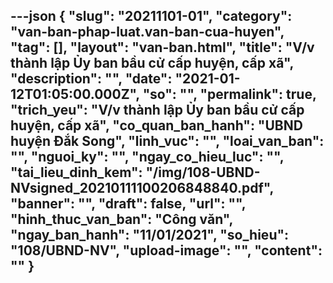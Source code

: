 ---json
{
    "slug": "20211101-01",
    "category": "van-ban-phap-luat.van-ban-cua-huyen",
    "tag": [],
    "layout": "van-ban.html",
    "title": "V/v thành lập Ủy ban bầu cử cấp huyện, cấp xã",
    "description": "",
    "date": "2021-01-12T01:05:00.000Z",
    "so": "",
    "permalink": true,
    "trich_yeu": "V/v thành lập Ủy ban bầu cử cấp huyện, cấp xã",
    "co_quan_ban_hanh": "UBND huyện Đắk Song",
    "linh_vuc": "",
    "loai_van_ban": "",
    "nguoi_ky": "",
    "ngay_co_hieu_luc": "",
    "tai_lieu_dinh_kem": "/img/108-UBND-NVsigned_20210111100206848840.pdf",
    "banner": "",
    "draft": false,
    "url": "",
    "hinh_thuc_van_ban": "Công văn",
    "ngay_ban_hanh": "11/01/2021",
    "so_hieu": "108/UBND-NV",
    "upload-image": "",
    "__content__": ""
}
---
